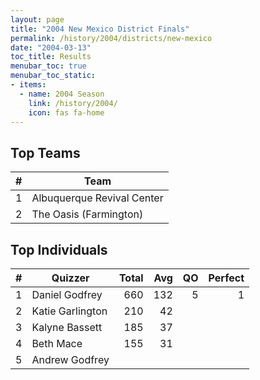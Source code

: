 ```yaml
---
layout: page
title: "2004 New Mexico District Finals"
permalink: /history/2004/districts/new-mexico
date: "2004-03-13"
toc_title: Results
menubar_toc: true
menubar_toc_static:
- items:
  - name: 2004 Season
    link: /history/2004/
    icon: fas fa-home
---
```


## Top Teams

|    # | Team                       |
| ---: | -------------------------- |
|    1 | Albuquerque Revival Center |
|    2 | The Oasis (Farmington)     |

## Top Individuals

|    # | Quizzer          | Total |  Avg |   QO | Perfect |
| ---: | ---------------- | ----: | ---: | ---: | ------: |
|    1 | Daniel Godfrey   |   660 |  132 |    5 |       1 |
|    2 | Katie Garlington |   210 |   42 |      |         |
|    3 | Kalyne Bassett   |   185 |   37 |      |         |
|    4 | Beth Mace        |   155 |   31 |      |         |
|    5 | Andrew Godfrey   |       |      |      |         |

